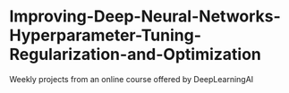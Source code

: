 # Improving-Deep-Neural-Networks-Hyperparameter-Tuning-Regularization-and-Optimization
Weekly projects from an online course offered by DeepLearningAI
